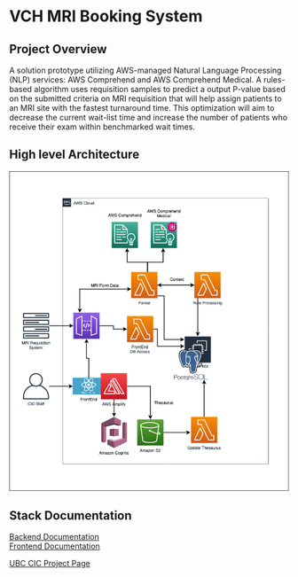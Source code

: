 # VCH MRI Booking System

## Project Overview
A solution prototype utilizing AWS-managed Natural Language Processing (NLP) services: AWS Comprehend and AWS Comprehend Medical. A rules-based algorithm uses requisition samples to predict a output P-value based on the submitted criteria on MRI requisition that will help assign patients to an MRI site with the fastest turnaround time. This optimization will aim to decrease the current wait-list time and increase the number of patients who receive their exam within benchmarked wait times.

## High level Architecture
![alt text](src/backend/media/AWS_Diagram.png)

## Stack Documentation
[Backend Documentation](src/backend/README.md) \
[Frontend Documentation](src/frontend/README.md)

[UBC CIC Project Page](https://cic.ubc.ca/projects/vch-mri-project-cant-wait/)